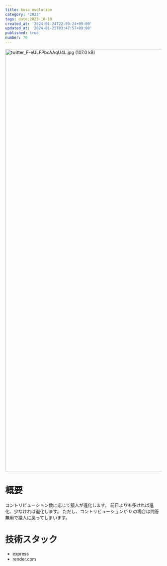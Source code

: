 ```yaml
---
title: kusa evolution
category: '2023'
tags: date:2023-10-10
created_at: '2024-01-24T22:59:24+09:00'
updated_at: '2024-01-25T03:47:57+09:00'
published: true
number: 70
---
```


<img width="1356" alt="twitter_F-eULFPbcAAqU4L.jpg (107.0 kB)" src="https://img.esa.io/uploads/production/attachments/21347/2024/01/25/148142/74aebab1-43f5-49e9-9172-429c2c10b5eb.jpg">

# 概要
コントリビューション数に応じて猿人が進化します。
前日よりも多ければ進化、少なければ退化します。
ただし、コントリビューションが 0 の場合は問答無用で猿人に戻ってしまいます。


# 技術スタック
- express
- render.com

